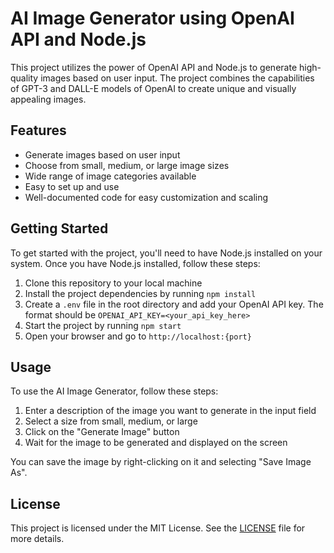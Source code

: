# AI Image Generator using OpenAI API and Node.js

This project utilizes the power of OpenAI API and Node.js to generate high-quality images based on user input. The project combines the capabilities of GPT-3 and DALL-E models of OpenAI to create unique and visually appealing images.

## Features

- Generate images based on user input
- Choose from small, medium, or large image sizes
- Wide range of image categories available
- Easy to set up and use
- Well-documented code for easy customization and scaling

## Getting Started

To get started with the project, you'll need to have Node.js installed on your system. Once you have Node.js installed, follow these steps:

1. Clone this repository to your local machine
2. Install the project dependencies by running `npm install`
3. Create a `.env` file in the root directory and add your OpenAI API key. The format should be `OPENAI_API_KEY=<your_api_key_here>`
4. Start the project by running `npm start`
5. Open your browser and go to `http://localhost:{port}`

## Usage

To use the AI Image Generator, follow these steps:

1. Enter a description of the image you want to generate in the input field
2. Select a size from small, medium, or large
3. Click on the "Generate Image" button
4. Wait for the image to be generated and displayed on the screen

You can save the image by right-clicking on it and selecting "Save Image As". 


## License

This project is licensed under the MIT License. See the [LICENSE](LICENSE) file for more details.
